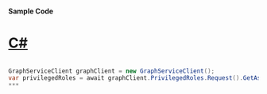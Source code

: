 #### Sample Code
# [C#](#tab/c-sharp)

```C#

GraphServiceClient graphClient = new GraphServiceClient();
var privilegedRoles = await graphClient.PrivilegedRoles.Request().GetAsync();
*** 

```